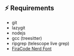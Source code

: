 ## ⚡️ Requirements

- git
- lazygit
- nodejs
- gcc (treesitter)
- ripgrep (telescope live grep)
- [FiraCode Nerd Font](https://www.nerdfonts.com/font-downloads)
